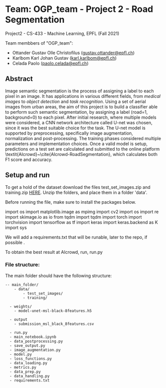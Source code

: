 # Team: OGP_team - Project 2 - Road Segmentation

Project2 - CS-433 - Machine Learning, EPFL (Fall 2021)

Team membbers of "OGP_team":

- Ottander Gustav Olle Christofilus ([gustav.ottander@epfl.ch](mailto:gustav.ottander@epfl.ch))
- Karlbom Karl Johan Gustav ([karl.karlbom@epfl.ch](mailto:karl.karlbom@epfl.ch))
- Celada Paolo ([paolo.celada@epfl.ch](mailto:paolo.celada@epfl.ch))

## Abstract
Image semantic segmentation is the process of assigning a label to each pixel in an image. It has applications in various different fields, from _medical images_ to _object detection_ and _task recognition_. Using a set of aerial images from urban areas, the aim of this project is to build a classifier able to perform such semantic segmentation, by assigning a label (road=1, background=0) to each pixel. After initial research, where multiple models were considered, a CNN network architecture called U-net was chosen, since it was the best suitable choice for the task. The U-net model is supported by preprocessing, specifically image augmentation, normalization and post-processing. The training phases considered multiple parameters and implementation choices. Once a valid model is setup, predictions on a test set are calculated and submitted to the online platform \textit{AIcrowd}~\cite{AIcrowd-RoadSegmentation}, which calculates both F1 score and accuracy.

## Setup and run
To get a hold of the dataset download the files test_set_images.zip and training.zip [HERE](https://drive.google.com/drive/folders/18yEsYBXJWcZhCC3L9hM5ipafgEFkkDxM). Unzip the folders, and place them in a folder 'data'.

Before running the file, make sure to install the packages below. 

import os
import matplotlib.image as mpimg
import cv2
import os 
import re
import skimage.io as io
from tqdm import tqdm
import torch
import torchvision
import tensorflow as tf
import keras
import keras.backend as K
import sys

We will add a requirements.txt that will be runable, later to the repo, if possible . 

To obtain the best result at AIcrowd, run, run.py

### File structure:
The main folder should have the following structure:

```
-- main_folder/
	- data/
		- test_set_images/
		- training/
    
  - weights/
    - model-unet-msl-black-8features.h5
     
  - output
    - submission_msl_black_8features.csv

  - run.py 
  - main_notebook.ipynb
  - data_postprocessing.py
  - save_output.py
  - image_augmentation.py
  - model.py
  - loss_functions.py
  - data_loading.py
  - metrics.py
  - data_prep.py
  - data_handling.py
  - requirements.txt

